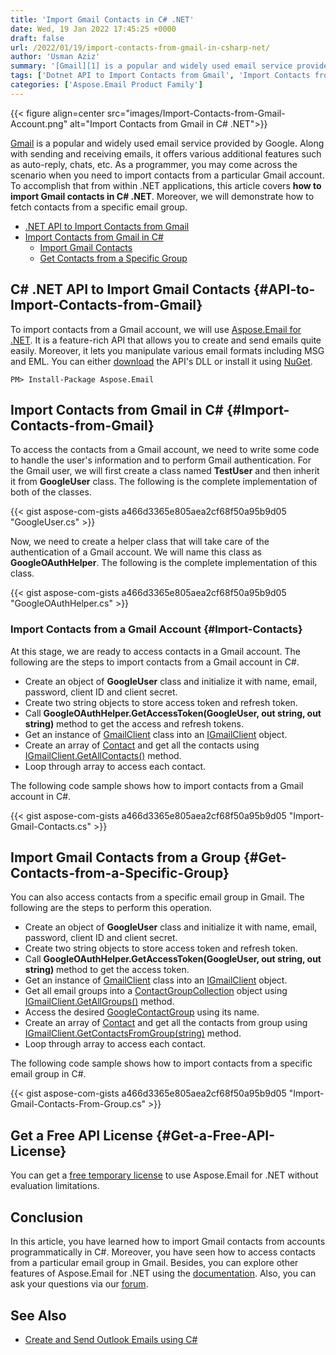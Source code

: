 ```yaml
---
title: 'Import Gmail Contacts in C# .NET'
date: Wed, 19 Jan 2022 17:45:25 +0000
draft: false
url: /2022/01/19/import-contacts-from-gmail-in-csharp-net/
author: 'Usman Aziz'
summary: '[Gmail][1] is a popular and widely used email service provided by Google. Along with sending and receiving emails, it offers various additional features such as auto-reply, chats, etc. As a programmer, you may come across the scenario when you need to import contacts from a particular Gmail account. To accomplish that from within .NET applications, this article covers **how to import contacts from Gmail in C# .NET**. Moreover, we will demonstrate how to fetch contacts from a specific email group.'
tags: ['Dotnet API to Import Contacts from Gmail', 'Import Contacts from Email Group in Csharp', 'Import Contacts from Gmail in Csharp']
categories: ['Aspose.Email Product Family']
---
```




{{< figure align=center src="images/Import-Contacts-from-Gmail-Account.png" alt="Import Contacts from Gmail in C# .NET">}}


[Gmail][2] is a popular and widely used email service provided by Google. Along with sending and receiving emails, it offers various additional features such as auto-reply, chats, etc. As a programmer, you may come across the scenario when you need to import contacts from a particular Gmail account. To accomplish that from within .NET applications, this article covers **how to import Gmail contacts in C# .NET**. Moreover, we will demonstrate how to fetch contacts from a specific email group.

*   [.NET API to Import Contacts from Gmail][3]
*   [Import Contacts from Gmail in C#][4]
    *   [Import Gmail Contacts][5]
    *   [Get Contacts from a Specific Group][6]

## C# .NET API to Import Gmail Contacts {#API-to-Import-Contacts-from-Gmail}

To import contacts from a Gmail account, we will use [Aspose.Email for .NET][7]. It is a feature-rich API that allows you to create and send emails quite easily. Moreover, it lets you manipulate various email formats including MSG and EML. You can either [download][8] the API's DLL or install it using [NuGet][9].

```
PM> Install-Package Aspose.Email
```

## Import Contacts from Gmail in C# {#Import-Contacts-from-Gmail}

To access the contacts from a Gmail account, we need to write some code to handle the user's information and to perform Gmail authentication. For the Gmail user, we will first create a class named **TestUser** and then inherit it from **GoogleUser** class. The following is the complete implementation of both of the classes.

{{< gist aspose-com-gists a466d3365e805aea2cf68f50a95b9d05 "GoogleUser.cs" >}}

Now, we need to create a helper class that will take care of the authentication of a Gmail account. We will name this class as **GoogleOAuthHelper**. The following is the complete implementation of this class.

{{< gist aspose-com-gists a466d3365e805aea2cf68f50a95b9d05 "GoogleOAuthHelper.cs" >}}

### Import Contacts from a Gmail Account {#Import-Contacts}

At this stage, we are ready to access contacts in a Gmail account. The following are the steps to import contacts from a Gmail account in C#.

*   Create an object of **GoogleUser** class and initialize it with name, email, password, client ID and client secret.
*   Create two string objects to store access token and refresh token.
*   Call **GoogleOAuthHelper.GetAccessToken(GoogleUser, out string, out string)** method to get the access and refresh tokens.
*   Get an instance of [GmailClient][10] class into an [IGmailClient][11] object.
*   Create an array of [Contact][12] and get all the contacts using [IGmailClient.GetAllContacts()][13] method.
*   Loop through array to access each contact.

The following code sample shows how to import contacts from a Gmail account in C#.

{{< gist aspose-com-gists a466d3365e805aea2cf68f50a95b9d05 "Import-Gmail-Contacts.cs" >}}

## Import Gmail Contacts from a Group {#Get-Contacts-from-a-Specific-Group}

You can also access contacts from a specific email group in Gmail. The following are the steps to perform this operation.

*   Create an object of **GoogleUser** class and initialize it with name, email, password, client ID and client secret.
*   Create two string objects to store access token and refresh token.
*   Call **GoogleOAuthHelper.GetAccessToken(GoogleUser, out string, out string)** method to get the access token.
*   Get an instance of [GmailClient][14] class into an [IGmailClient][15] object.
*   Get all email groups into a [ContactGroupCollection][16] object using [IGmailClient.GetAllGroups()][17] method.
*   Access the desired [GoogleContactGroup][18] using its name.
*   Create an array of [Contact][19] and get all the contacts from group using [IGmailClient.GetContactsFromGroup(string)][20] method.
*   Loop through array to access each contact.

The following code sample shows how to import contacts from a specific email group in C#.

{{< gist aspose-com-gists a466d3365e805aea2cf68f50a95b9d05 "Import-Gmail-Contacts-From-Group.cs" >}}

## Get a Free API License {#Get-a-Free-API-License}

You can get a [free temporary license][21] to use Aspose.Email for .NET without evaluation limitations.

## Conclusion

In this article, you have learned how to import Gmail contacts from accounts programmatically in C#. Moreover, you have seen how to access contacts from a particular email group in Gmail. Besides, you can explore other features of Aspose.Email for .NET using the [documentation][22]. Also, you can ask your questions via our [forum][23].

## See Also

*   [Create and Send Outlook Emails using C#][24]




[1]: https://www.google.com/gmail/about/
[2]: https://www.google.com/gmail/about/
[3]: #API-to-Import-Contacts-from-Gmail
[4]: #Import-Contacts-from-Gmail
[5]: #Import-Contacts
[6]: #Get-Contacts-from-a-Specific-Group
[7]: https://products.aspose.com/email/net/
[8]: https://downloads.aspose.com/email/net/
[9]: https://www.nuget.org/packages/Aspose.Email
[10]: https://apireference.aspose.com/email/net/aspose.email.clients.google/gmailclient
[11]: https://apireference.aspose.com/email/net/aspose.email.clients.google/igmailclient
[12]: https://apireference.aspose.com/email/net/aspose.email.personalinfo/contact
[13]: https://apireference.aspose.com/email/net/aspose.email.clients.google/igmailclient/methods/getallcontacts
[14]: https://apireference.aspose.com/email/net/aspose.email.clients.google/gmailclient
[15]: https://apireference.aspose.com/email/net/aspose.email.clients.google/igmailclient
[16]: https://apireference.aspose.com/email/net/aspose.email.clients.google/contactgroupcollection
[17]: https://apireference.aspose.com/email/net/aspose.email.clients.google/igmailclient/methods/getallgroups
[18]: https://apireference.aspose.com/email/net/aspose.email.clients.google/googlecontactgroup
[19]: https://apireference.aspose.com/email/net/aspose.email.personalinfo/contact
[20]: https://apireference.aspose.com/email/net/aspose.email.clients.google/igmailclient/methods/getcontactsfromgroup
[21]: https://purchase.aspose.com/temporary-license
[22]: https://docs.aspose.com/email/net/
[23]: https://forum.aspose.com/
[24]: https://blog.aspose.com/2020/01/23/create-send-outlook-email-eml-msg-csharp-net-core/




